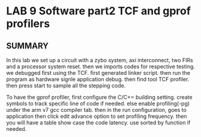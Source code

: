 # LAB 9 Software part2 TCF and gprof profilers
## SUMMARY
In this lab we set up a circuit with a zybo system, axi interconnect, two FIRs and a processor system reset. then we imports codes for respective testing. we debugged first using the TCF. first generated linker script. then run the program as hardware signle application debug. then find tool TCF profiler. then press start to sample all the stepping code.

To have the gprof profiler, first configure the C/C+= building setting. create symbols to track specific line of code if needed. else enable profiling(-pg) under the arm v7 gcc compiler tab. then in the run configuration, goes to application then click edit advance option to set profiling frequency.
then you will have a table show case the code latency. use sorted by function if needed.
